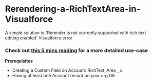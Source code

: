 # Rerendering-a-RichTextArea-in-Visualforce
A simple solution to 'Rerender is not currently supported with rich text editing enabled' Visualforce error


### Check out [this 5 mins reading](https://medium.com/@toninotrip/how-to-re-render-an-apex-inputtextarea-in-visualforce-9452c8b80b57#.1rr2ofyfx/ "Go to the post") for a more detailed use-case



**Prerequisites**

- Creating a Custom Field on Account: RichText_Area__c
- Having at least one Account record on your org DB

